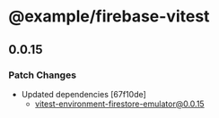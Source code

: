 # @example/firebase-vitest

## 0.0.15

### Patch Changes

- Updated dependencies [67f10de]
  - vitest-environment-firestore-emulator@0.0.15
